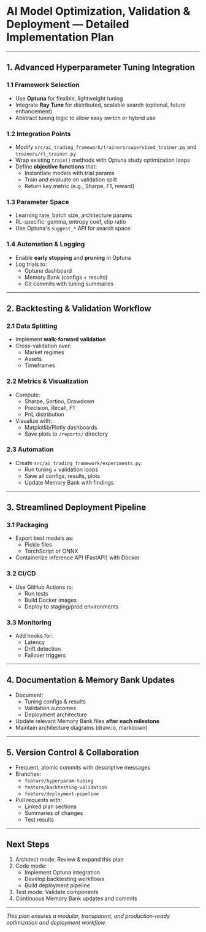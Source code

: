 # AI Model Optimization, Validation & Deployment — Detailed Implementation Plan

---

## 1. Advanced Hyperparameter Tuning Integration

### 1.1 Framework Selection
- Use **Optuna** for flexible, lightweight tuning
- Integrate **Ray Tune** for distributed, scalable search (optional, future enhancement)
- Abstract tuning logic to allow easy switch or hybrid use

### 1.2 Integration Points
- Modify `src/ai_trading_framework/trainers/supervised_trainer.py` and `trainers/rl_trainer.py`
- Wrap existing `train()` methods with Optuna study optimization loops
- Define **objective functions** that:
  - Instantiate models with trial params
  - Train and evaluate on validation split
  - Return key metric (e.g., Sharpe, F1, reward)

### 1.3 Parameter Space
- Learning rate, batch size, architecture params
- RL-specific: gamma, entropy coef, clip ratio
- Use Optuna's `suggest_*` API for search space

### 1.4 Automation & Logging
- Enable **early stopping** and **pruning** in Optuna
- Log trials to:
  - Optuna dashboard
  - Memory Bank (configs + results)
  - Git commits with tuning summaries

---

## 2. Backtesting & Validation Workflow

### 2.1 Data Splitting
- Implement **walk-forward validation**
- Cross-validation over:
  - Market regimes
  - Assets
  - Timeframes

### 2.2 Metrics & Visualization
- Compute:
  - Sharpe, Sortino, Drawdown
  - Precision, Recall, F1
  - PnL distribution
- Visualize with:
  - Matplotlib/Plotly dashboards
  - Save plots to `/reports/` directory

### 2.3 Automation
- Create `src/ai_trading_framework/experiments.py`:
  - Run tuning + validation loops
  - Save all configs, results, plots
  - Update Memory Bank with findings

---

## 3. Streamlined Deployment Pipeline

### 3.1 Packaging
- Export best models as:
  - Pickle files
  - TorchScript or ONNX
- Containerize inference API (FastAPI) with Docker

### 3.2 CI/CD
- Use GitHub Actions to:
  - Run tests
  - Build Docker images
  - Deploy to staging/prod environments

### 3.3 Monitoring
- Add hooks for:
  - Latency
  - Drift detection
  - Failover triggers

---

## 4. Documentation & Memory Bank Updates

- Document:
  - Tuning configs & results
  - Validation outcomes
  - Deployment architecture
- Update relevant Memory Bank files **after each milestone**
- Maintain architecture diagrams (draw.io, markdown)

---

## 5. Version Control & Collaboration

- Frequent, atomic commits with descriptive messages
- Branches:
  - `feature/hyperparam-tuning`
  - `feature/backtesting-validation`
  - `feature/deployment-pipeline`
- Pull requests with:
  - Linked plan sections
  - Summaries of changes
  - Test results

---

## Next Steps

1. Architect mode: Review & expand this plan
2. Code mode:  
   - Implement Optuna integration  
   - Develop backtesting workflows  
   - Build deployment pipeline  
3. Test mode: Validate components  
4. Continuous Memory Bank updates and commits

---

*This plan ensures a modular, transparent, and production-ready optimization and deployment workflow.*